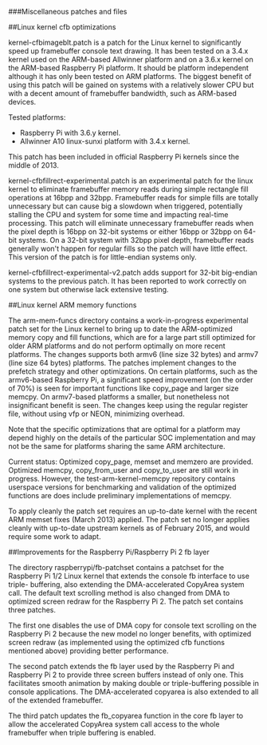 ###Miscellaneous patches and files

##Linux kernel cfb optimizations

kernel-cfbimageblt.patch is a patch for the Linux kernel to significantly
speed up framebuffer console text drawing. It has been tested on a 3.4.x
kernel used on the ARM-based Allwinner platform and on a 3.6.x kernel on
the ARM-based Raspberry Pi platform. It should be platform independent
although it has only been tested on ARM platforms. The biggest benefit of
using this patch will be gained on systems with a relatively slower CPU but
with a decent amount of framebuffer bandwidth, such as ARM-based devices.

Tested platforms:

- Raspberry Pi with 3.6.y kernel.
- Allwinner A10 linux-sunxi platform with 3.4.x kernel.

This patch has been included in official Raspberry Pi kernels since the
middle of 2013.

kernel-cfbfillrect-experimental.patch is an experimental patch for the
linux kernel to eliminate framebuffer memory reads during simple rectangle
fill operations at 16bpp and 32bpp. Framebuffer reads for simple fills
are totally unnecessary but can cause big a slowdown when triggered,
potentially stalling the CPU and system for some time and impacting
real-time processing. This patch will eliminate unnecessary framebuffer
reads when the pixel depth is 16bpp on 32-bit systems or either 16bpp or
32bpp on 64-bit systems. On a 32-bit system with 32bpp pixel depth,
framebuffer reads generally won't happen for regular fills so the patch
will have little effect. This version of the patch is for little-endian
systems only.

kernel-cfbfillrect-experimental-v2.patch adds support for 32-bit
big-endian systems to the previous patch. It has been reported to work
correctly on one system but otherwise lack extensive testing.

##Linux kernel ARM memory functions

The arm-mem-funcs directory contains a work-in-progress experimental
patch set for the Linux kernel to bring up to date the ARM-optimized
memory copy and fill functions, which are for a large part still
optimized for older ARM platforms and do not perform optimally on more
recent platforms. The changes supports both armv6 (line size 32 bytes)
and armv7 (line size 64 bytes) platforms. The patches implement changes
to the prefetch strategy and other optimizations. On certain platforms,
such as the  armv6-based Raspberry Pi, a significant speed improvement
(on the order of 70%) is seen for important functions like copy_page and
larger size memcpy. On armv7-based platforms a smaller, but nonetheless
not insignificant benefit is seen. The changes keep using the regular
register file, without using vfp or NEON, minimizing overhead.

Note that the specific optimizations that are optimal for a platform
may depend highly on the details of the particular SOC implementation
and may not be the same for platforms sharing the same ARM architecture.

Current status: Optimized copy_page, memset and memzero are provided.
Optimized memcpy, copy_from_user and copy_to_user are still work in
progress. However, the test-arm-kernel-memcpy repository contains
userspace versions for benchmarking and validation of the optimized
functions are does include preliminary implementations of memcpy.

To apply cleanly the patch set requires an up-to-date kernel with the
recent ARM memset fixes (March 2013) applied. The patch set no longer
applies cleanly with up-to-date upstream kernels as of February 2015,
and would require some work to adapt.

##Improvements for the Raspberry Pi/Raspberry Pi 2 fb layer

The directory raspberrypi/fb-patchset contains a patchset for the Raspberry
Pi 1/2 Linux kernel that extends the console fb interface to use triple-
buffering, also extending the DMA-accelerated CopyArea system call. The
default text scrolling method is also changed from DMA to optimized screen
redraw for the Raspberry Pi 2. The patch set contains three patches.

The first one disables the use of DMA copy for console text scrolling on
the Raspberry Pi 2 because the new model no longer benefits, with optimized
screen redraw (as implemented using the optimized cfb functions mentioned
above) providing better performance.

The second patch extends the fb layer used by the Raspberry Pi and
Raspberry Pi 2 to provide three screen buffers instead of only one.
This facilitates smooth animation by making double or triple-buffering
possible in console applications. The DMA-accelerated copyarea is also
extended to all of the extended framebuffer.

The third patch updates the fb_copyarea function in the core fb layer to
allow the accelerated CopyArea system call access to the whole framebuffer
when triple buffering is enabled.
